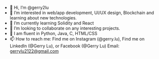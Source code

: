 - 👋 Hi, I’m @gerry2lu
- 👀 I’m interested in web/app development, UI/UX design, Blockchain and learning about new technologies.
- 🌱 I’m currently learning Solidity and React
- 💞️ I’m looking to collaborate on any interesting projects.
- 🧠 I am fluent in Python, Java, C, HTML/CSS
- 📫 How to reach me: Find me on Instagram (@gerry.lu), Find me on LinkedIn (@Gerry Lu), or Facebook (@Gerry Lu)
Email: gerrylu2122@gmail.com


